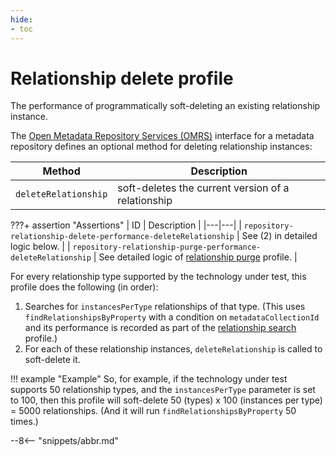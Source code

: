 ```yaml
---
hide:
- toc
---
```


<!-- SPDX-License-Identifier: CC-BY-4.0 -->
<!-- Copyright Contributors to the Egeria project. -->

# Relationship delete profile

The performance of programmatically soft-deleting an existing relationship instance.

The [Open Metadata Repository Services (OMRS)](/egeria-docs/services/omrs) interface for a metadata
repository defines an optional method for deleting relationship instances:

| Method | Description |
|---|---|
| `deleteRelationship` | soft-deletes the current version of a relationship |

???+ assertion "Assertions"
    | ID | Description |
    |---|---|
    | `repository-relationship-delete-performance-deleteRelationship` | See (2) in detailed logic below. |
    | `repository-relationship-purge-performance-deleteRelationship` | See detailed logic of [relationship purge](relationship-purge.md) profile. |

For every relationship type supported by the technology under test, this profile does the following (in order):

1. Searches for `instancesPerType` relationships of that type. (This uses `findRelationshipsByProperty` with a condition
   on `metadataCollectionId` and its performance is recorded as part of the [relationship search](relationship-search.md) profile.)
1. For each of these relationship instances, `deleteRelationship` is called to soft-delete it.

!!! example "Example"
    So, for example, if the technology under test supports 50 relationship types, and the `instancesPerType` parameter is
    set to 100, then this profile will soft-delete 50 (types) x 100 (instances per type) = 5000
    relationships. (And it will run `findRelationshipsByProperty` 50 times.)

--8<-- "snippets/abbr.md"
